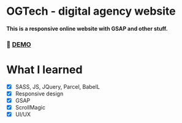 # OGTech - digital agency website 
#### This is a responsive online website with GSAP and other stuff.

### :rocket: [DEMO](https://ogtech.netlify.com/)

# What I learned

 * [x] SASS, JS, JQuery, Parcel, BabelL
 * [x] Responsive design
 * [x] GSAP
 * [x] ScrollMagic
 * [x] UI/UX
